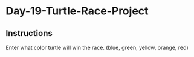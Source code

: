 # Day-19-Turtle-Race-Project

## Instructions
Enter what color turtle will win the race. (blue, green, yellow, orange, red)
